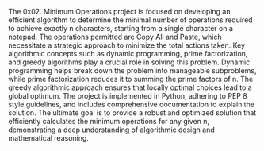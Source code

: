 The 0x02. Minimum Operations project is focused on developing an efficient algorithm to determine the minimal number of operations required to achieve exactly n characters, starting from a single character on a notepad. The operations permitted are Copy All and Paste, which necessitate a strategic approach to minimize the total actions taken. Key algorithmic concepts such as dynamic programming, prime factorization, and greedy algorithms play a crucial role in solving this problem. Dynamic programming helps break down the problem into manageable subproblems, while prime factorization reduces it to summing the prime factors of n. The greedy algorithmic approach ensures that locally optimal choices lead to a global optimum. The project is implemented in Python, adhering to PEP 8 style guidelines, and includes comprehensive documentation to explain the solution. The ultimate goal is to provide a robust and optimized solution that efficiently calculates the minimum operations for any given n, demonstrating a deep understanding of algorithmic design and mathematical reasoning.
